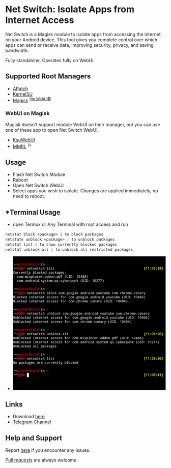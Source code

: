 # Net Switch: Isolate Apps from Internet Access
Net Switch is a Magisk module to isolate apps from accessing the internet on your Android device. This tool gives you complete control over which apps can send or receive data, improving security, privacy, and saving bandwidth.

Fully standalone, Operates fully on WebUI.

## Supported Root Managers
- [APatch](https://github.com/bmax121/APatch) 
- [KernelSU](https://github.com/tiann/KernelSU)
- [Magisk](https://github.com/topjohnwu/Magisk)  <sup>([no WebUI](https://github.com/topjohnwu/Magisk/issues/8609#event-15568590949)👀)</sup>

### WebUI on Magisk
Magisk doesn't support module WebUI on their manager, but you can use one of these app to open Net Switch WebUI.

- [KsuWebUI](https://github.com/5ec1cff/KsuWebUIStandalone)
- [MMRL](https://github.com/DerGoogler/MMRL)   <sup>👍</sup>

## Usage
- Flash Net Switch Module
- Reboot
- Open Net Switch WebUI
- Select apps you wish to isolate. Changes are applied immediately, no need to reboot.

## *Terminal Usage
- open Termux or Any Terminal with root access and run
```
netstat block <package> | to block packages
netstate unblock <package> | to unblock packages
netstat list | to show currently blocked packages
netstat unblock all | to unblock all restricted packages.
```
- ![Example](./terminal.png)



## Links
- Download [here](https://github.com/Rem01Gaming/net-switch/releases)
- [Telegram Channel](https://t.me/rem01schannel)

## Help and Support
Report [here](https://github.com/Rem01Gaming/net-switch/issues) if you encounter any issues.

[Pull requests](https://github.com/Rem01Gaming/net-switch/pulls) are always welcome.
